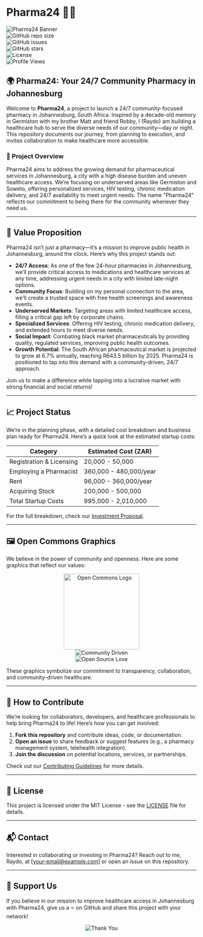# Pharma24 🏥💊

![Pharma24 Banner](https://img.shields.io/badge/Pharma24-24%2F7%20Healthcare-blue?style=for-the-badge&logo=heart&logoColor=white)  
![GitHub repo size](https://img.shields.io/github/repo-size/[YourUsername]/Pharma24?style=flat-square)  
![GitHub issues](https://img.shields.io/github/issues/[YourUsername]/Pharma24?style=flat-square)  
![GitHub stars](https://img.shields.io/github/stars/[YourUsername]/Pharma24?style=flat-square)  
![License](https://img.shields.io/badge/license-MIT-green?style=flat-square)  
![Profile Views](https://komarev.com/ghpvc/?username=[YourUsername]&label=Profile%20Views&color=brightgreen&style=flat-square)

## 🌍 Pharma24: Your 24/7 Community Pharmacy in Johannesburg

Welcome to **Pharma24**, a project to launch a 24/7 community-focused pharmacy in Johannesburg, South Africa. Inspired by a decade-old memory in Germiston with my brother Matt and friend Robby, I (Raydo) am building a healthcare hub to serve the diverse needs of our community—day or night. This repository documents our journey, from planning to execution, and invites collaboration to make healthcare more accessible.

### 📖 Project Overview

Pharma24 aims to address the growing demand for pharmaceutical services in Johannesburg, a city with a high disease burden and uneven healthcare access. We’re focusing on underserved areas like Germiston and Soweto, offering personalized services, HIV testing, chronic medication delivery, and 24/7 availability to meet urgent needs. The name "Pharma24" reflects our commitment to being there for the community whenever they need us.

---

## 🌟 Value Proposition

Pharma24 isn’t just a pharmacy—it’s a mission to improve public health in Johannesburg, around the clock. Here’s why this project stands out:

- **24/7 Access**: As one of the few 24-hour pharmacies in Johannesburg, we’ll provide critical access to medications and healthcare services at any time, addressing urgent needs in a city with limited late-night options.
- **Community Focus**: Building on my personal connection to the area, we’ll create a trusted space with free health screenings and awareness events.
- **Underserved Markets**: Targeting areas with limited healthcare access, filling a critical gap left by corporate chains.
- **Specialized Services**: Offering HIV testing, chronic medication delivery, and extended hours to meet diverse needs.
- **Social Impact**: Combating black market pharmaceuticals by providing quality, regulated services, improving public health outcomes.
- **Growth Potential**: The South African pharmaceutical market is projected to grow at 6.7% annually, reaching R643.5 billion by 2025. Pharma24 is positioned to tap into this demand with a community-driven, 24/7 approach.

Join us to make a difference while tapping into a lucrative market with strong financial and social returns!

---

## 📈 Project Status

We’re in the planning phase, with a detailed cost breakdown and business plan ready for Pharma24. Here’s a quick look at the estimated startup costs:

| Category               | Estimated Cost (ZAR)   |
|------------------------|------------------------|
| Registration & Licensing | 20,000 - 50,000      |
| Employing a Pharmacist | 360,000 - 480,000/year |
| Rent                   | 96,000 - 360,000/year |
| Acquiring Stock        | 200,000 - 500,000     |
| Total Startup Costs    | 995,000 - 2,010,000   |

For the full breakdown, check our [Investment Proposal](#investment-proposal).

---

## 🖼️ Open Commons Graphics

We believe in the power of community and openness. Here are some graphics that reflect our values:

<p align="center">
  <img src="https://raw.githubusercontent.com/opengovpartnership/opencommons/master/assets/images/open-commons-logo.png" alt="Open Commons Logo" width="200"/>
  <br>
  <img src="https://img.shields.io/badge/Community-Driven-brightgreen?style=for-the-badge&logo=heart&logoColor=white" alt="Community Driven"/>
  <br>
  <img src="https://img.shields.io/badge/Open%20Source-%E2%9D%A4-red?style=for-the-badge" alt="Open Source Love"/>
</p>

These graphics symbolize our commitment to transparency, collaboration, and community-driven healthcare.

---

## 🤝 How to Contribute

We’re looking for collaborators, developers, and healthcare professionals to help bring Pharma24 to life! Here’s how you can get involved:

1. **Fork this repository** and contribute ideas, code, or documentation.
2. **Open an issue** to share feedback or suggest features (e.g., a pharmacy management system, telehealth integration).
3. **Join the discussion** on potential locations, services, or partnerships.

Check out our [Contributing Guidelines](CONTRIBUTING.md) for more details.

---

## 📜 License

This project is licensed under the MIT License - see the [LICENSE](LICENSE) file for details.

---

## 📬 Contact

Interested in collaborating or investing in Pharma24? Reach out to me, Raydo, at [your-email@example.com] or open an issue on this repository.

---

## 🌟 Support Us

If you believe in our mission to improve healthcare access in Johannesburg with Pharma24, give us a ⭐ on GitHub and share this project with your network!

<p align="center">
  <img src="https://img.shields.io/badge/Thank%20You-For%20Your%20Support-blueviolet?style=for-the-badge" alt="Thank You"/>
</p>
